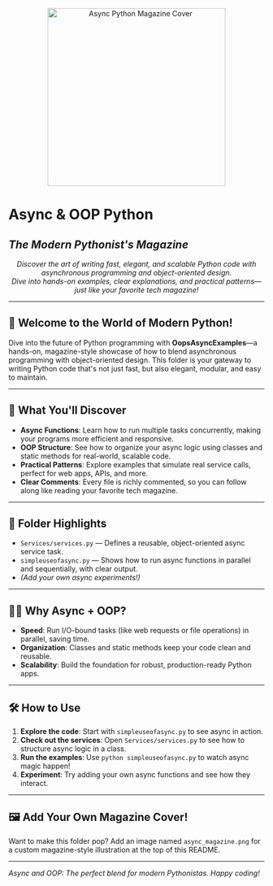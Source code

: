 

<p align="center">
  <img src="./async_magazine.png" alt="Async Python Magazine Cover" width="350"/>
</p>

# Async & OOP Python

## *The Modern Pythonist's Magazine*

<p align="center">
<em>Discover the art of writing fast, elegant, and scalable Python code with asynchronous programming and object-oriented design.<br>
Dive into hands-on examples, clear explanations, and practical patterns—just like your favorite tech magazine!</em>
</p>

---

## 🚀 Welcome to the World of Modern Python!

Dive into the future of Python programming with **OopsAsyncExamples**—a hands-on, magazine-style showcase of how to blend asynchronous programming with object-oriented design. This folder is your gateway to writing Python code that's not just fast, but also elegant, modular, and easy to maintain.

---

## 🧩 What You'll Discover
- **Async Functions**: Learn how to run multiple tasks concurrently, making your programs more efficient and responsive.
- **OOP Structure**: See how to organize your async logic using classes and static methods for real-world, scalable code.
- **Practical Patterns**: Explore examples that simulate real service calls, perfect for web apps, APIs, and more.
- **Clear Comments**: Every file is richly commented, so you can follow along like reading your favorite tech magazine.

---

## 📂 Folder Highlights
- `Services/services.py` — Defines a reusable, object-oriented async service task.
- `simpleuseofasync.py` — Shows how to run async functions in parallel and sequentially, with clear output.
- *(Add your own async experiments!)*

---

## 🏄‍♂️ Why Async + OOP?
- **Speed**: Run I/O-bound tasks (like web requests or file operations) in parallel, saving time.
- **Organization**: Classes and static methods keep your code clean and reusable.
- **Scalability**: Build the foundation for robust, production-ready Python apps.

---

## 🛠️ How to Use
1. **Explore the code**: Start with `simpleuseofasync.py` to see async in action.
2. **Check out the services**: Open `Services/services.py` to see how to structure async logic in a class.
3. **Run the examples**: Use `python simpleuseofasync.py` to watch async magic happen!
4. **Experiment**: Try adding your own async functions and see how they interact.

---

## 🖼️ Add Your Own Magazine Cover!
Want to make this folder pop? Add an image named `async_magazine.png` for a custom magazine-style illustration at the top of this README.

---

*Async and OOP: The perfect blend for modern Pythonistas. Happy coding!*

